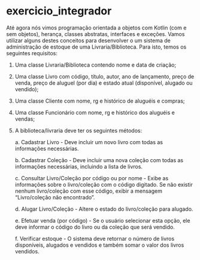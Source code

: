 # exercicio_integrador

Até agora nós vimos programação orientada a objetos com Kotlin (com e sem
objetos), herança, classes abstratas, interfaces e exceções. Vamos utilizar alguns
destes conceitos para desenvolver o um sistema de administração de estoque
de uma Livraria/Biblioteca. Para isto, temos os seguintes requisitos:

1. Uma classe Livraria/Biblioteca contendo nome e data de criação;

2. Uma classe Livro com código, título, autor, ano de lançamento, preço de
venda, preço de aluguel (por dia) e estado atual (disponível, alugado ou
vendido);

3. Uma classe Cliente com nome, rg e histórico de aluguéis e compras;

4. Uma classe Funcionário com nome, rg e histórico dos aluguéis e vendas;

5. A biblioteca/livraria deve ter os seguintes métodos:

    a. Cadastrar Livro - Deve incluir um novo livro com todas as
    informações necessárias.

    b. Cadastrar Coleção - Deve incluir uma nova coleção com todas as
    informações necessárias, incluindo a lista de livros.

    c. Consultar Livro/Coleção por código ou por nome - Exibe as
    informações sobre o livro/coleção com o código digitado. Se não
    existir nenhum livro/coleção com esse código, exibir a mensagem
    “Livro/coleção não encontrado”.

    d. Alugar Livro/Coleção - Altere o estado do livro/coleção para
    alugado.

    e. Efetuar venda (por código) - Se o usuário selecionar esta opção,
    ele deve informar o código do livro ou da coleção que será vendido.

    f. Verificar estoque - O sistema deve retornar o número de livros
    disponíveis, alugados e vendidos e também somar o valor dos livros
    vendidos.

